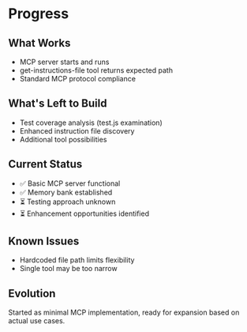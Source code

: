 # Progress

## What Works
- MCP server starts and runs
- get-instructions-file tool returns expected path
- Standard MCP protocol compliance

## What's Left to Build
- Test coverage analysis (test.js examination)
- Enhanced instruction file discovery
- Additional tool possibilities

## Current Status
- ✅ Basic MCP server functional
- ✅ Memory bank established
- ⏳ Testing approach unknown
- ⏳ Enhancement opportunities identified

## Known Issues
- Hardcoded file path limits flexibility
- Single tool may be too narrow

## Evolution
Started as minimal MCP implementation, ready for expansion based on actual use cases.
